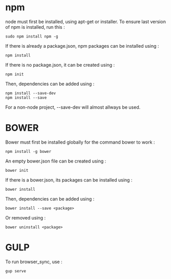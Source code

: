 npm
===
node must first be installed, using apt-get or installer.
To ensure last version of npm is installed, run this :
    
    sudo npm install npm -g
If there is already a package.json, npm packages can be installed using :

    npm install
    
If there is no package.json, it can be created using :
    
    npm init
Then, dependencies can be added using :
    
    npm install --save-dev
    npm install --save
For a non-node project, --save-dev will almost allways be used.

BOWER
=====
Bower must first be installed globally for the command bower to work :

    npm install -g bower

An empty bower.json file can be created using :
    
    bower init
If there is a bower.json, its packages can be installed using :
    
    bower install
Then, dependencies can be added using :
    
    bower install --save <package>
Or removed using :

    bower uninstall <package>
GULP
====
To run browser_sync, use :

    gup serve
    
